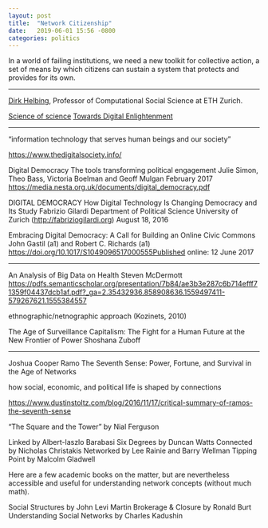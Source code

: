 ```yaml
---
layout: post
title:  "Network Citizenship"
date:   2019-06-01 15:56 -0800
categories: politics
---
```



In a world of failing institutions, we need a new toolkit for collective action, a set of means by which citizens can sustain a system that protects and provides for its own.






--------------------------------------------------------------------------------

[Dirk Helbing](http://www.coss.ethz.ch/people/helbing.html), Professor of Computational Social Science at ETH Zurich.


[Science of science](https://www.ncbi.nlm.nih.gov/pmc/articles/PMC5949209/)
[Towards Digital Enlightenment](https://books.google.com/books?id=j-xqDwAAQBAJ&printsec=frontcover#v=onepage&q&f=false)

--------------------------------------------------------------------------------

“information technology that serves human beings and our society” 

https://www.thedigitalsociety.info/


Digital Democracy
The tools transforming
political engagement
Julie Simon, Theo Bass, Victoria Boelman and Geoff Mulgan
February 2017
https://media.nesta.org.uk/documents/digital_democracy.pdf


DIGITAL DEMOCRACY
How Digital Technology Is Changing Democracy and Its Study
Fabrizio Gilardi
Department of Political Science
University of Zurich
(http://fabriziogilardi.org)
August 18, 2016



Embracing Digital Democracy: A Call for Building an Online Civic Commons
John Gastil (a1) and Robert C. Richards (a1) 
https://doi.org/10.1017/S1049096517000555Published online: 12 June 2017





--------------------------------------------------------------------------------


An Analysis of Big Data on Health
 Steven McDermott
https://pdfs.semanticscholar.org/presentation/7b84/ae3b3e287c6b714efff71359f04437dcb1af.pdf?_ga=2.35432936.858908636.1559497411-579267621.1555384557


 ethnographic/netnographic approach (Kozinets,
2010)


The Age of Surveillance Capitalism: The Fight for a Human Future at the New Frontier of Power
Shoshana Zuboff


--------------------------------------------------------------------------------



Joshua Cooper Ramo
The Seventh Sense: Power, Fortune, and Survival in the Age of Networks


how social, economic, and political life is shaped by connections


https://www.dustinstoltz.com/blog/2016/11/17/critical-summary-of-ramos-the-seventh-sense



“The Square and the Tower” by Nial Ferguson

Linked by Albert-laszlo Barabasi 
Six Degrees by Duncan Watts
Connected by Nicholas Christakis
Networked by Lee Rainie and Barry Wellman
Tipping Point by Malcolm Gladwell

Here are a few academic books on the matter, but are nevertheless accessible and useful for understanding network concepts (without much math).

Social Structures by John Levi Martin
Brokerage & Closure by Ronald Burt
Understanding Social Networks by Charles Kadushin
